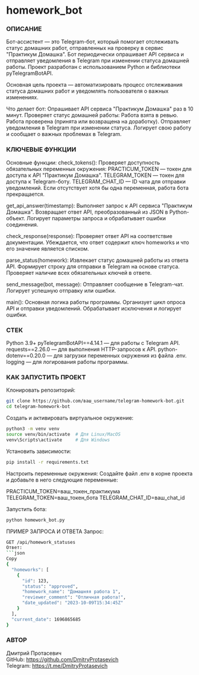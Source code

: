# homework_bot

### ОПИСАНИЕ
Бот-ассистент — это Telegram-бот, который помогает отслеживать статус домашних работ, отправленных на проверку в сервис "Практикум Домашка". Бот периодически опрашивает API сервиса и отправляет уведомления в Telegram при изменении статуса домашней работы. Проект разработан с использованием Python и библиотеки pyTelegramBotAPI.

Основная цель проекта — автоматизировать процесс отслеживания статуса домашних работ и уведомлять пользователя о важных изменениях.

Что делает бот:
Опрашивает API сервиса "Практикум Домашка" раз в 10 минут.
Проверяет статус домашней работы:
Работа взята в ревью.
Работа проверена (принята или возвращена на доработку).
Отправляет уведомления в Telegram при изменении статуса.
Логирует свою работу и сообщает о важных проблемах в Telegram.

### КЛЮЧЕВЫЕ ФУНКЦИИ
Основные функции:
check_tokens():
Проверяет доступность обязательных переменных окружения:
PRACTICUM_TOKEN — токен для доступа к API "Практикум Домашка".
TELEGRAM_TOKEN — токен для доступа к Telegram-боту.
TELEGRAM_CHAT_ID — ID чата для отправки уведомлений.
Если отсутствует хотя бы одна переменная, работа бота прекращается.

get_api_answer(timestamp):
Выполняет запрос к API сервиса "Практикум Домашка".
Возвращает ответ API, преобразованный из JSON в Python-объект.
Логирует параметры запроса и обрабатывает ошибки соединения.

check_response(response):
Проверяет ответ API на соответствие документации.
Убеждается, что ответ содержит ключ homeworks и что его значение является списком.

parse_status(homework):
Извлекает статус домашней работы из ответа API.
Формирует строку для отправки в Telegram на основе статуса.
Проверяет наличие всех обязательных ключей в ответе.

send_message(bot, message):
Отправляет сообщение в Telegram-чат.
Логирует успешную отправку или ошибки.

main():
Основная логика работы программы.
Организует цикл опроса API и отправки уведомлений.
Обрабатывает исключения и логирует ошибки.

### СТЕК
Python 3.9+
pyTelegramBotAPI==4.14.1 — для работы с Telegram API.
requests==2.26.0 — для выполнения HTTP-запросов к API.
python-dotenv==0.20.0 — для загрузки переменных окружения из файла .env.
logging — для логирования работы программы.

### КАК ЗАПУСТИТЬ ПРОЕКТ
Клонировать репозиторий:

```bash
git clone https://github.com/ваш_username/telegram-homework-bot.git
cd telegram-homework-bot
```
Создать и активировать виртуальное окружение:
```bash
python3 -m venv venv
source venv/bin/activate  # Для Linux/MacOS
venv\Scripts\activate     # Для Windows
```
Установить зависимости:
```bash
pip install -r requirements.txt
```
Настроить переменные окружения:
Создайте файл .env в корне проекта и добавьте в него следующие переменные:

PRACTICUM_TOKEN=ваш_токен_практикума
TELEGRAM_TOKEN=ваш_токен_бота
TELEGRAM_CHAT_ID=ваш_chat_id

Запустить бота:
```bash
python homework_bot.py
```
ПРИМЕР ЗАПРОСА И ОТВЕТА
Запрос:
```bash
GET /api/homework_statuses
Ответ:
```json
Copy
{
  "homeworks": [
    {
      "id": 123,
      "status": "approved",
      "homework_name": "Домашняя работа 1",
      "reviewer_comment": "Отличная работа!",
      "date_updated": "2023-10-09T15:34:45Z"
    }
  ],
  "current_date": 1696865685
}
```
### АВТОР  
Дмитрий Протасевич  
GitHub: https://github.com/DmitryProtasevich  
Telegram: https://t.me/DmitryProtasevich
